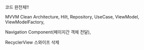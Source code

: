 코드 완전체!!

MVVM Clean Architecture, Hilt, Repository, UseCase, ViewModel, ViewModelFactory, 

Navigation Component(페이지간 객체 전달), 

RecyclerView 스와이프 삭제
